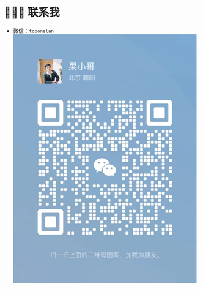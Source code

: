 # 🧑🏻‍💻 联系我

- 微信：`toponelan`
![](https://raw.githubusercontent.com/FlutterAds/site/master/images/me/wechat.png)
